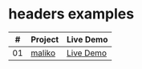 # headers examples

|  #  | Project| Live Demo|
| :-: | - | - 
| 01  | [maliko](https://github.com/daishek/headers-examples/tree/main/maliko)       | [Live Demo](https://daishek.github.io/headers-examples/maliko/)  |
